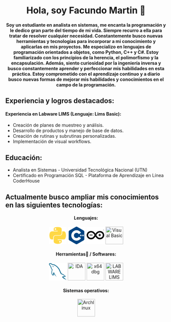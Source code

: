<div id="header" align="center">
  <h1 align="center">Hola, soy Facundo Martin 👋</h1>
  <h4 align="center">Soy un estudiante en analista en sistemas, me encanta la programación y le dedico gran parte del tiempo de mi vida. Siempre recurro a ella para tratar de resolver cualquier necesidad. Constantemente busco nuevas herramientas y tecnologías para incorporar a mi conocimiento y aplicarlas en mis proyectos. Me especializo en lenguajes de programación orientados a objetos, como Python, C++ y C#. Estoy familiarizado con los principios de la herencia, el polimorfismo y la encapsulación. Además, siento curiosidad por la ingeniería inversa y busco constantemente aprender y perfeccionar mis habilidades en esta práctica. Estoy comprometido con el aprendizaje continuo y a diario busco nuevas formas de mejorar mis habilidades y conocimientos en el campo de la programación.

<h2 align="left">Experiencia y logros destacados:</h2>
<h4 align="left">Experiencia en Labware LIMS (Lenguaje: Lims Basic):</h4>
    <ul align="left">
      <li>Creación de planes de muestreo y análisis.</li>
      <li>Desarrollo de productos y manejo de base de datos.</li>
      <li>Creación de rutinas y subrutinas personalizadas.</li>
      <li>Implementación de visual workflows.</li>
    </ul>
    
  <h2 align="left">Educación:</h2>
    <ul align="left">
      <li>Analista en Sistemas - Universidad Tecnológica Nacional (UTN)</li>
      <li>Certificado en Programación SQL - Plataforma de Aprendizaje en Línea CoderHouse</li>
    </ul>

  <h2 align="left">Actualmente busco ampliar mis conocimientos en las siguientes tecnologías:</h2>
  <div id="div2" align="center">
    <h4>Lenguajes:</h4>
    <img src="https://github.com/devicons/devicon/blob/master/icons/python/python-plain.svg" title="Python" width="55" height="55">
    <img src="https://github.com/devicons/devicon/blob/master/icons/cplusplus/cplusplus-plain.svg" title="C++" width="55" height="55">
    <img src="https://github.com/devicons/devicon/blob/master/icons/arduino/arduino-plain.svg" title="Arduino" width="55" height="55">
    <img src="https://uxwing.com/wp-content/themes/uxwing/download/file-and-folder-type/vb-file-icon.png" title="Visual Basic" width="55" height="55"> 
    <h4>Herramientas🔧 / Softwares:</h4>
    <img src="https://github.com/devicons/devicon/blob/master/icons/mysql/mysql-plain.svg" title="MySql" width="55" height="55">
    <img src="https://i.ibb.co/Px9LcTq/IDA-fotor-bg-remover-20230605202953-2.png" title="IDA" width="55" height="55">
    <img src="https://i.ibb.co/pJK3rR0/j-P926-AXC-400x400-transformed.png" title="x64 dbg" width="55" height="55">
    <img src="https://www.labware.com/hs-fs/hubfs/_LabWare.com/Global/Logos/LabWare%20Corporate%20Logo%20White.png?width=250&height=143&name=LabWare%20Corporate%20Logo%20White.png" title="LABWARE LIMS" width="55" height="55"> 
    <h4>Sistemas operativos:</h4>
    <img src="https://i.ibb.co/GsKWyj3/pngwing-com.png" title="Archlinux" width="55" height="55">  
  
